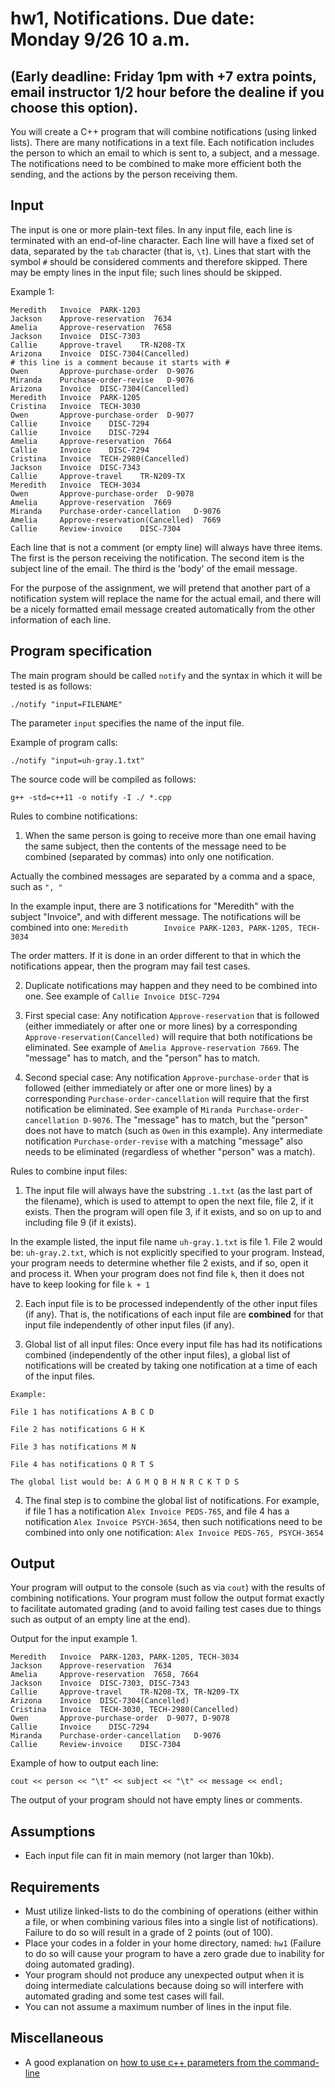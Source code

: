 # hw1, Notifications. Due date: Monday 9/26 10 a.m. 

## (Early deadline: Friday 1pm with +7 extra points, email instructor 1/2 hour before the dealine if you choose this option).

You will create a C++ program that will combine notifications (using linked lists).
There are many notifications in a text file. Each notification includes the person to which an email to which is sent to, a subject, and a message.
The notifications need to be combined to make more efficient both the sending, and the actions by the person receiving them.

## Input

The input is one or more plain-text files. In any input file, each line is terminated with an end-of-line character.
Each line will have a fixed set of data, separated by the `tab` character (that is, `\t`).
Lines that start with the symbol `#` should be considered comments and therefore skipped. There may be empty lines in the input file; such lines should be skipped.

Example 1:

    Meredith   Invoice  PARK-1203
    Jackson    Approve-reservation  7634
    Amelia     Approve-reservation  7658
    Jackson    Invoice  DISC-7303
    Callie     Approve-travel    TR-N208-TX
    Arizona    Invoice  DISC-7304(Cancelled)
    # this line is a comment because it starts with #
    Owen       Approve-purchase-order  D-9076
    Miranda    Purchase-order-revise   D-9076
    Arizona    Invoice  DISC-7304(Cancelled)
    Meredith   Invoice  PARK-1205
    Cristina   Invoice  TECH-3030
    Owen       Approve-purchase-order  D-9077
    Callie     Invoice    DISC-7294
    Callie     Invoice    DISC-7294
    Amelia     Approve-reservation  7664
    Callie     Invoice    DISC-7294
    Cristina   Invoice  TECH-2980(Cancelled)
    Jackson    Invoice  DISC-7343
    Callie     Approve-travel    TR-N209-TX
    Meredith   Invoice  TECH-3034
    Owen       Approve-purchase-order  D-9078
    Amelia     Approve-reservation  7669
    Miranda    Purchase-order-cancellation   D-9076
    Amelia     Approve-reservation(Cancelled)  7669
    Callie     Review-invoice    DISC-7304

Each line that is not a comment (or empty line) will always have three items. The first is the person receiving the notification. The second item is the subject line of the email. The third is the 'body' of the email message.

For the purpose of the assignment, we will pretend that another part of a notification system will replace the name for the actual email, and there will be a nicely formatted email message created automatically from the other information of each line.

## Program specification

The main program should be called `notify` and the syntax in which it will be tested is as follows:

`./notify "input=FILENAME"`

The parameter `input` specifies the name of the input file.

Example of program calls:

`./notify "input=uh-gray.1.txt"`

The source code will be compiled as follows:

`g++ -std=c++11 -o notify -I ./ *.cpp`

Rules to combine notifications:

  1. When the same person is going to receive more than one email having the same subject, then the contents of the message need to be combined (separated by commas) into only one notification.

   Actually the combined messages are separated by a comma and a space, such as `", "`

   In the example input, there are 3 notifications for "Meredith" with the subject "Invoice", and with different message. The notifications will be combined into one: `Meredith       	Invoice	PARK-1203, PARK-1205, TECH-3034`

   The order matters. If it is done in an order different to that in which the notifications appear, then the program may fail test cases.

  2. Duplicate notifications may happen and they need to be combined into one. See example of `Callie Invoice DISC-7294`

  3. First special case: Any notification `Approve-reservation` that is followed (either immediately or after one or more lines) by a corresponding `Approve-reservation(Cancelled)` will require that both notifications be eliminated. See example of `Amelia Approve-reservation 7669`. The "message" has to match, and the "person" has to match.

  4. Second special case: Any notification `Approve-purchase-order` that is followed (either immediately or after one or more lines) by a corresponding `Purchase-order-cancellation` will require that the first notification be eliminated. See example of `Miranda Purchase-order-cancellation D-9076`. The "message" has to match, but the "person" does not have to match (such as `Owen` in this example). Any intermediate notification `Purchase-order-revise` with a matching "message" also needs to be eliminated (regardless of whether "person" was a match).

Rules to combine input files:

  1. The input file will always have the substring `.1.txt` (as the last part of the filename), which is used to attempt to open the next file, file 2, if it exists. Then the program will open file 3, if it exists, and so on up to and including file 9 (if it exists).

  In the example listed, the input file name `uh-gray.1.txt` is file 1. File 2 would be: `uh-gray.2.txt`, which is not explicitly specified to your program. Instead, your program needs to determine whether file 2 exists, and if so, open it and process it. When your program does not find file `k`, then it does not have to keep looking for file `k + 1`

  2. Each input file is to be processed independently of the other input files (if any). That is, the notifications of each input file are **combined** for that input file independently of other input files (if any).

  3. Global list of all input files: Once every input file has had its notifications combined (independently of the other input files), a global list of notifications will be created by taking one notification at a time of each of the input files.

    Example:

    File 1 has notifications A B C D

    File 2 has notifications G H K

    File 3 has notifications M N

    File 4 has notifications Q R T S

    The global list would be: A G M Q B H N R C K T D S

  4. The final step is to combine the global list of notifications. For example, if file 1 has a notification `Alex Invoice PEDS-765`, and file 4 has a notification `Alex Invoice PSYCH-3654`, then such notifications need to be combined into only one notification: `Alex Invoice PEDS-765, PSYCH-3654`

## Output

Your program will output to the console (such as via `cout`) with the results of combining notifications.
Your program must follow the output format exactly to facilitate automated grading (and to avoid failing test cases due to things such as output of an empty line at the end).

Output for the input example 1.

    Meredith   Invoice  PARK-1203, PARK-1205, TECH-3034
    Jackson    Approve-reservation  7634
    Amelia     Approve-reservation  7658, 7664
    Jackson    Invoice  DISC-7303, DISC-7343
    Callie     Approve-travel    TR-N208-TX, TR-N209-TX
    Arizona    Invoice  DISC-7304(Cancelled)
    Cristina   Invoice  TECH-3030, TECH-2980(Cancelled)
    Owen       Approve-purchase-order  D-9077, D-9078
    Callie     Invoice    DISC-7294
    Miranda    Purchase-order-cancellation   D-9076
    Callie     Review-invoice    DISC-7304

Example of how to output each line:

`cout << person << "\t" << subject << "\t" << message << endl;`

The output of your program should not have empty lines or comments.

## Assumptions

* Each input file can fit in main memory (not larger than 10kb).

## Requirements

* Must utilize linked-lists to do the combining of operations (either within a file, or when combining various files into a single list of notifications). Failure to do so will result in a grade of 2 points (out of 100).
* Place your codes in a folder in your home directory, named: `hw1` (Failure to do so will cause your program to have a zero grade due to inability for doing automated grading).
* Your program should not produce any unexpected output when it is doing intermediate calculations because doing so will interfere with automated grading and some test cases will fail.
* You can not assume a maximum number of lines in the input file.

## Miscellaneous

* A good explanation on [how to use c++ parameters from the command-line](http://www.site.uottawa.ca/~lucia/courses/2131-05/labs/Lab3/CommandLineArguments.html)
